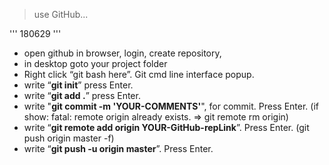> use GitHub...

'''
180629
'''

* open github in browser, login, create repository, 
* in desktop goto your project folder
* Right click “git bash here”. Git cmd line interface popup.
* write “**git init**” press Enter.
* write “**git add .**” press Enter.
* write "**git commit -m 'YOUR-COMMENTS'**", for commit. Press Enter.
    (if show: fatal: remote origin already exists. => git remote rm origin)
* write “**git remote add origin YOUR-GitHub-repLink**”. Press Enter.
    (git push origin master -f)
* write “**git push -u origin master**”. Press Enter.

